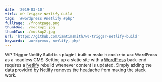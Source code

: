 ```yaml
---
date: '2019-03-10'
title: WP Trigger Netlify Build
tags: '#wordpress #netlify #php'
fullPage: ./frontpage.png
thumbOne: ./mockup1.jpg
thumbTwo: ./mockup2.jpg
url: 'https://github.com/iamtimsmith/wp-trigger-netlify-build'
keywords: 'wordpress, netlify, php'
---
```


WP Trigger Netlify Build is a plugin I built to make it easier to use WordPress as a headless CMS. Setting up a static site with a [WordPress](https://www.wordpress.org) back-end requires a [Netlify](https://www.netlify.com/) rebuild whenever content is updated. Simply adding the data provided by Netlify removes the headache from making the stack work.
